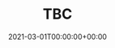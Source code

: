 ---
title: "TBC"
date: 2021-03-01T00:00:00+00:00
# image: "images/badges/Databricks-Certified-Associate-Developer-Apache-Spark-3.0.jpg"
image: "images/portfolio/post-2.jpg"
categories: ["Databricks"]
description: "This is meta description."
draft: true
# url: "blog"

# project_info:
# - name: "Client"
#   icon: "fas fa-user"
#   content: "John Doe"
# - name: "Project Link"
#   icon: "fas fa-link"
#   content: "https://examplesite.com/"
# - name: "New Item"
#   icon: "fas fa-globe"
#   content: "Add whatever you want"
# - name: "Loop Item"
#   icon: "fas fa-redo"
#   content: "This is in a loop"
---